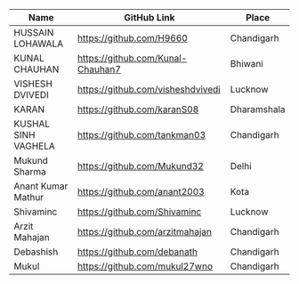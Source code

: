 
| Name               | GitHub Link                     | Place
| ------------------ | ------------------------------- |-------------
| HUSSAIN LOHAWALA   | https://github.com/H9660        | Chandigarh
| KUNAL CHAUHAN      | https://github.com/Kunal-Chauhan7 | Bhiwani
| VISHESH DVIVEDI    | https://github.com/visheshdvivedi | Lucknow
| KARAN |             https://github.com/karanS08 | Dharamshala
| KUSHAL SINH VAGHELA | https://github.com/tankman03 | Chandigarh
| Mukund Sharma      |https://github.com/Mukund32 | Delhi
| Anant Kumar Mathur |https://github.com/anant2003 | Kota
| Shivaminc         | https://github.com/Shivaminc | Lucknow
| Arzit Mahajan |https://github.com/arzitmahajan| Chandigarh
| Debashish| https://github.com/debanath| Chandigarh
| Mukul| https://github.com/mukul27wno| Chandigarh
